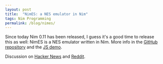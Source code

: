 ```yaml
---
layout: post
title:  "NimES: a NES emulator in Nim"
tags: Nim Programming
permalink: /blog/nimes/
---
```


Since today Nim 0.11 has been released, I guess it's a good time to
release this as well: NimES is a NES emulator written in Nim. More info in the
[GitHub repository](https://github.com/def-/nimes) and the [JS demo](/nimes/).

Discussion on [Hacker News](https://news.ycombinator.com/item?id=9470580) and [Reddit](https://www.reddit.com/r/programming/comments/34gfah/nimes_nes_emulator_in_nim/).
